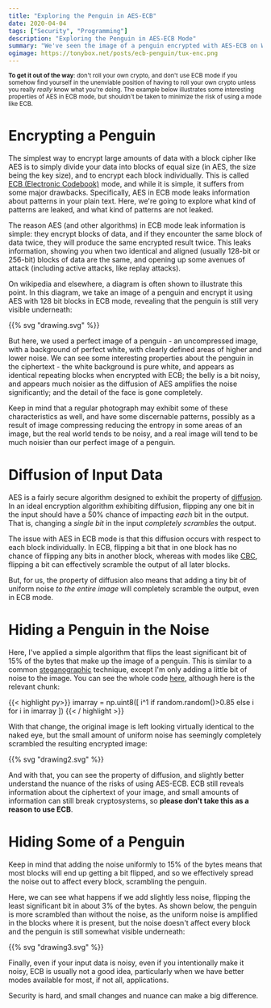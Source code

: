 ```yaml
---
title: "Exploring the Penguin in AES-ECB"
date: 2020-04-04
tags: ["Security", "Programming"]
description: "Exploring the Penguin in AES-ECB Mode"
summary: "We've seen the image of a penguin encrypted with AES-ECB on Wikipedia before, but what happens if we add a tiny bit of noise to the equation?"
ogimage: https://tonybox.net/posts/ecb-penguin/tux-enc.png
---
```


<small>**To get it out of the way**: don't roll your own crypto, and don't use ECB mode if you somehow find yourself in the unenviable position of having to roll your own crypto unless you really *really* know what you're doing. The example below illustrates some interesting properties of AES in ECB mode, but shouldn't be taken to minimize the risk of using a mode like ECB.</small>

# Encrypting a Penguin

The simplest way to encrypt large amounts of data with a block cipher like AES is to simply divide your data into blocks of equal size (in AES, the size being the key size), and to encrypt each block individually.  This is called [ECB (Electronic Codebook)](https://en.wikipedia.org/wiki/Block_cipher_mode_of_operation#ECB) mode, and while it is simple, it suffers from some major drawbacks.  Specifically, AES in ECB mode leaks information about patterns in your plain text. Here, we're going to explore what kind of patterns are leaked, and what kind of patterns are not leaked.

The reason AES (and other algorithms) in ECB mode leak information is simple: they encrypt blocks of data, and if they encounter the same block of data twice, they will produce the same encrypted result twice. This leaks information, showing you when two identical and aligned (usually 128-bit or 256-bit) blocks of data are the same, and opening up some avenues of attack (including active attacks, like replay attacks).  

On wikipedia and elsewhere, a diagram is often shown to illustrate this point. In this diagram, we take an image of a penguin and encrypt it using AES with 128 bit blocks in ECB mode, revealing that the penguin is still very visible underneath:

{{% svg "drawing.svg"  %}}

But here, we used a perfect image of a penguin - an uncompressed image, with a background of perfect white, with clearly defined areas of higher and lower noise.  We can see some interesting properties about the penguin in the ciphertext - the white background is pure white, and appears as identical repeating blocks when encrypted with ECB; the belly is a bit noisy, and appears much noisier as the diffusion of AES amplifies the noise significantly; and the detail of the face is gone completely.

Keep in mind that a regular photograph may exhibit some of these characteristics as well, and have some discernable patterns, possibly as a result of image compressing reducing the entropy in some areas of an image, but the real world tends to be noisy, and a real image will tend to be much noisier than our perfect image of a penguin.

# Diffusion of Input Data

AES is a fairly secure algorithm designed to exhibit the property of [diffusion](https://en.wikipedia.org/wiki/Confusion_and_diffusion). In an ideal encryption algorithm exhibiting diffusion, flipping any one bit in the input should have a 50% chance of impacting *each* bit in the output.  That is, changing a *single bit* in the input *completely scrambles* the output.  

The issue with AES in ECB mode is that this diffusion occurs with respect to each block individually. In ECB, flipping a bit that in one block has no chance of flipping any bits in another block, whereas with modes like [CBC](https://en.wikipedia.org/wiki/Block_cipher_mode_of_operation#Cipher_Block_Chaining_(CBC)), flipping a bit can effectively scramble the output of all later blocks.

But, for us, the property of diffusion also means that adding a tiny bit of uniform noise *to the entire image* will completely scramble the output, even in ECB mode.  

# Hiding a Penguin in the Noise

Here, I've applied a simple algorithm that flips the least significant bit of 15% of the bytes that make up the image of a penguin.  This is similar to a common [steganographic](https://en.wikipedia.org/wiki/Steganography) technique, except I'm only adding a little bit of noise to the image.  You can see the whole code [here](https://github.com/tonyb486/tonybox.net/blob/master/content/posts/ecb-penguin/penguin.py), although here is the relevant chunk:

{{< highlight py>}}
imarray = np.uint8([ i^1 if random.random()>0.85 else i for i in imarray ])
{{< / highlight >}}

With that change, the original image is left looking virtually identical to the naked eye, but the small amount of uniform noise has seemingly completely scrambled the resulting encrypted image:

{{% svg "drawing2.svg"  %}} 

And with that, you can see the property of diffusion, and slightly better understand the nuance of the risks of using AES-ECB.  ECB still reveals information about the ciphertext of your image, and small amounts of information can still break cryptosystems, so **please don't take this as a reason to use ECB**.  

# Hiding Some of a Penguin

Keep in mind that adding the noise uniformly to 15% of the bytes means that most blocks will end up getting a bit flipped, and so we effectively spread the noise out to affect every block, scrambling the penguin.

Here, we can see what happens if we add slightly less noise, flipping the least significant bit in about 3% of the bytes.  As shown below, the penguin is more scrambled than without the noise, as the uniform noise is amplified in the blocks where it is present, but the noise doesn't affect every block and the penguin is still somewhat visible underneath:

{{% svg "drawing3.svg"  %}}

Finally, even if your input data is noisy, even if you intentionally make it noisy, ECB is usually not a good idea, particularly when we have better modes available for most, if not all, applications.

Security is hard, and small changes and nuance can make a big difference.


